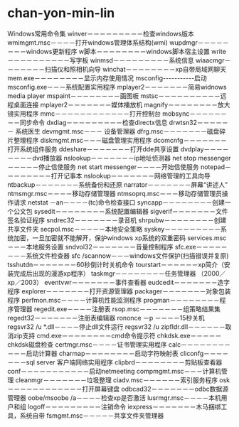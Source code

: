 # chan-yon-min-lin

Windows常用命令集
winver－－－－－－－－－检查windows版本
wmimgmt.msc－－－－打开windows管理体系结构(wmi)
wupdmgr－－－－－－－－windows更新程序
w脚本－－－－－－－－windows脚本宿主设置
write－－－－－－－－－－写字板
winmsd－－－－－－－－－系统信息
wiaacmgr－－－－－－－扫描仪和照相机向导
winchat－－－－－－－－xp自带局域网聊天
mem.exe－－－－－－－－显示内存使用情况
msconfig-----------启动
msconfig.exe－－－系统配置实用程序
mplayer2－－－－－－－简易widnows media player
mspaint－－－－－－－－画图板
mstsc－－－－－－－－－－远程桌面连接
mplayer2－－－－－－－媒体播放机
magnify－－－－－－－－放大镜实用程序
mmc－－－－－－－－－－－－打开控制台
mobsync－－－－－－－－同步命令
dxdiag－－－－－－－－－检查directx信息
drwtsn32－－－－－－ 系统医生
devmgmt.msc－－－ 设备管理器
dfrg.msc－－－－－－－磁盘碎片整理程序
diskmgmt.msc－－－磁盘管理实用程序
dcomcnfg－－－－－－－打开系统组件服务
ddeshare－－－－－－－打开dde共享设置
dvdplay－－－－－－－－dvd播放器
nslookup－－－－－－－ip地址侦测器
net stop messenger－－－－－停止信使服务
net start messenger－－－－开始信使服务
notepad－－－－－－－－打开记事本
nslookup－－－－－－－网络管理的工具向导
ntbackup－－－－－－－系统备份和还原
narrator－－－－－－－屏幕“讲述人”
ntmsmgr.msc－－－－移动存储管理器
ntmsoprq.msc－－－移动存储管理员操作请求
netstat －an－－－－(tc)命令检查接口
syncapp－－－－－－－－创建一个公文包
sysedit－－－－－－－－系统配置编辑器
sigverif－－－－－－－文件签名验证程序
sndrec32－－－－－－－录音机
shrpubw－－－－－－－－创建共享文件夹
secpol.msc－－－－－本地安全策略
syskey－－－－－－－－－系统加密，一旦加密就不能解开，保护windows xp系统的双重密码
services.msc－－－本地服务设置
sndvol32－－－－－－－音量控制程序
sfc.exe－－－－－－－－系统文件检查器
sfc /scannow－－－windows文件保护(扫描错误并复原)
tsshutdn－－－－－－－60秒倒计时关机命令
tourstart－－－－－－xp简介（安装完成后出现的漫游xp程序）
taskmgr－－－－－－－－任务管理器 （2000／xp／2003）
eventvwr－－－－－－－事件查看器
eudcedit－－－－－－－造字程序
explorer－－－－－－－打开资源管理器
packager－－－－－－－对象包装程序
perfmon.msc－－－－计算机性能监测程序
progman－－－－－－－－程序管理器
regedit.exe－－－－注册表
rsop.msc－－－－－－－组策略结果集
regedt32－－－－－－－注册表编辑器
rononce －p －－－－15秒关机
regsvr32 /u *.dll－－－－停止dll文件运行
regsvr32 /u zipfldr.dll－－－－－－取消zip支持
cmd.exe－－－－－－－－cmd命令提示符
chkdsk.exe－－－－－chkdsk磁盘检查
certmgr.msc－－－－证书管理实用程序
calc－－－－－－－－－－－启动计算器
charmap－－－－－－－－启动字符映射表
cliconfg－－－－－－－sql server 客户端网络实用程序
clipbrd－－－－－－－－剪贴板查看器
conf－－－－－－－－－－－启动netmeeting
compmgmt.msc－－－计算机管理
cleanmgr－－－－－－－垃圾整理
ciadv.msc－－－－－－索引服务程序
osk－－－－－－－－－－－－打开屏幕键盘
odbcad32－－－－－－－odbc数据源管理器
oobe/msoobe /a－－－－检查xp是否激活
lusrmgr.msc－－－－本机用户和组
logoff－－－－－－－－－注销命令
iexpress－－－－－－－木马捆绑工具，系统自带
fsmgmt.msc－－－－－共享文件夹管理器

